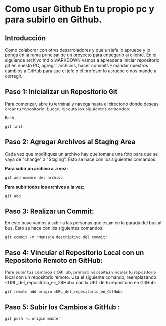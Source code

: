 # Como usar Github En tu propio pc y para subirlo en Github.

## Introducción
Como colaborar con otros desarroladores y que un jefe lo apruebe y lo ponga en la rama principal de un proyecto para entregarlo al cliente.
En el siguiende archivo md o MARKDOWN vamos a aprender a iniciar repositorio git en nuesto PC, agregar archivos, hacer commits y mandar nuestros cambios a GitHub para que el jefe o el profesor lo apruebe o nos mande a corregir.


## Paso 1: Inicializar un Repositorio Git

Para comenzar, abre tu terminal y navega hasta el directorio donde deseas crear tu repositorio. Luego, ejecuta los siguientes comandos:

```Bash ```

```git init```

## Paso 2: Agregar Archivos al Staging Area

Cada vez que modifiques un archivo hay que tomarle una foto para que se vaya de "change" a "Staging". Esto se hace con los siguientes comandos:

**Para subir un archivo a la vez:**

```git add nombre del archivo```

**Para subir todos los archivos a la vez:**

```git add . ```

## Paso 3: Realizar un Commit:

En este paso vamos a subir a las personas que estan en la parada del bus al bus. Esto se hace con los siguientes comandos:

```git commit -m "Mensaje descriptivo del commit"```

## Paso 4:  Vincular el Repositorio Local con un Repositorio Remoto en GitHub:

Para subir tus cambios a GitHub, primero necesitas vincular tu repositorio local con un repositorio remoto. Usa el siguiente comando, reemplazando <URL_del_repositorio_en_GitHub> con la URL de tu repositorio en GitHub:

```git remote add origin <URL_del_repositorio_en_GitHub>```


## Paso 5: Subir los Cambios a GitHub :

```git push -u origin master```




